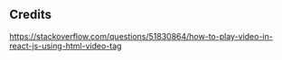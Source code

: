 ## Credits
https://stackoverflow.com/questions/51830864/how-to-play-video-in-react-js-using-html-video-tag
